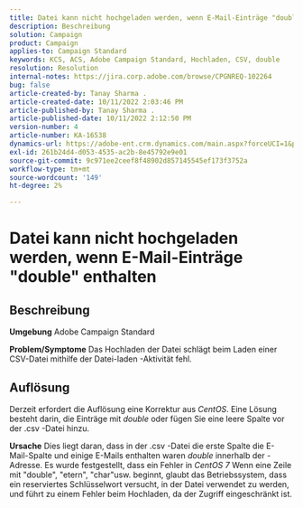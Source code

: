 ```yaml
---
title: Datei kann nicht hochgeladen werden, wenn E-Mail-Einträge "double" enthalten
description: Beschreibung
solution: Campaign
product: Campaign
applies-to: Campaign Standard
keywords: KCS, ACS, Adobe Campaign Standard, Hochladen, CSV, double
resolution: Resolution
internal-notes: https://jira.corp.adobe.com/browse/CPGNREQ-102264
bug: false
article-created-by: Tanay Sharma .
article-created-date: 10/11/2022 2:03:46 PM
article-published-by: Tanay Sharma .
article-published-date: 10/11/2022 2:12:50 PM
version-number: 4
article-number: KA-16538
dynamics-url: https://adobe-ent.crm.dynamics.com/main.aspx?forceUCI=1&pagetype=entityrecord&etn=knowledgearticle&id=323d0582-6d49-ed11-bba2-0022480868ff
exl-id: 261b24d4-d053-4535-ac2b-8e45792e9e01
source-git-commit: 9c971ee2ceef8f48902d857145545ef173f3752a
workflow-type: tm+mt
source-wordcount: '149'
ht-degree: 2%

---
```


# Datei kann nicht hochgeladen werden, wenn E-Mail-Einträge &quot;double&quot; enthalten

## Beschreibung

<b>Umgebung</b>
Adobe Campaign Standard


<b>Problem/Symptome</b>
Das Hochladen der Datei schlägt beim Laden einer CSV-Datei mithilfe der Datei-laden -Aktivität fehl.


## Auflösung


Derzeit erfordert die Auflösung eine Korrektur aus *CentOS*. Eine Lösung besteht darin, die Einträge mit *double* oder fügen Sie eine leere Spalte vor der .csv -Datei hinzu.


<b>Ursache</b>
Dies liegt daran, dass in der .csv -Datei die erste Spalte die E-Mail-Spalte und einige E-Mails enthalten waren *double* innerhalb der -Adresse. Es wurde festgestellt, dass ein Fehler in *CentOS 7* Wenn eine Zeile mit &quot;double&quot;, &quot;etern&quot;, &quot;char&quot;usw. beginnt, glaubt das Betriebssystem, dass ein reserviertes Schlüsselwort versucht, in der Datei verwendet zu werden, und führt zu einem Fehler beim Hochladen, da der Zugriff eingeschränkt ist.
